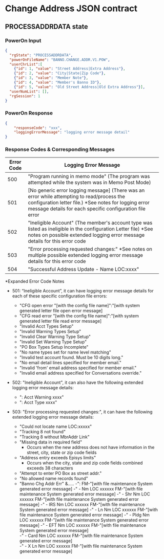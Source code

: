 # Change Address JSON contract
## PROCESSADDRDATA state
### PowerOn Input
```json
{
  "rgState": "PROCESSADDRDATA",
  "powerOnFileName": "BANNO.CHANGE.ADDR.V1.POW",
  "userChrList":[
    {"id": 1, "value": "Street Address|Extra Address"},
    {"id": 2, "value": "City|State|Zip Code"},
    {"id": 3, "value": "Member Note"},
    {"id": 4, "value": "Member's Banno ID"},
    {"id": 5, "value": "Old Street Address|Old Extra Address"}],
  "userNumList": [],
  "rgSession": 1
}
```
### PowerOn Response
```json
{
    "responseCode": "xxx",
    "loggingErrorMessage": "logging error message detail"
}
```
### Response Codes & Corresponding Messages

| Error Code | Logging Error Message                                                                 |
| ---------- | ------------------------------------------------------------------------------------- |
| 500        | "Program running in memo mode" (The program was attempted while the system was in Memo Post Mode) |
| 501        | [No generic error logging message] (There was an error while attempting to read/process the configuration letter file.) *See notes for logging error message details for each specific configuration file error |
| 502        | "Ineligible Account" (The member's account type was listed as ineligible in the configuration Letter file) *See notes on possible extended logging error message details for this error code |
| 503        | "Error processing requested changes:" *See notes on multiple possible extended logging error message details for this error code |
| 504        | "Successful Address Update - Name LOC:xxxx" |

*Expanded Error Code Notes
- 501: “Ineligible Account”, it can have logging error message details for each of these specific configuration file errors:
	- "CFG open error "[with the config file name]":"[with system generated letter file open error message]
	-  "CFG read error "[with the config file name]":"[with system generated letter file read error message]
	- "Invalid Acct Types Setup"
	- "Invalid Warning Types Setup"
	- "Invalid Clear Warning Type Setup"
	- "Invalid Set Warning Type Setup"
	- "PO Box Types Setup Incomplete"
	- "No name types set for name level matching"
	- "Invalid test account found. Must be 10 digits long."
	- "No email detail lines specified for member email."
	- "Invalid 'from' email address specified for member email."
	- "Invalid email address specified for Conversations override."
	
 - 502: "Ineligible Account", it can also have the following extended logging error message details:
	 - ": Acct Warning xxxx"
	 - ": Acct Type xxxx"
	 
 - 503: "Error processing requested changes:", it can have the following extended logging error message details:
	 - "Could not locate name LOC:xxxxx"
	 - "Tracking 8 not found"
	 - "Tracking 8 without MbrAddr Link"
	 - "Missing data in required field"
		- Occurs when the new address does not have information in the street, city, state or zip code fields
	 - "Address entry exceeds Episys limits"
		- Occurs when the city, state and zip code fields combined exceeds 38 characters
	 - "Attempt to enter PO Box as street addr."
	 - "No allowed name records found"
	 - "Banno Chg Addr Err" &.....
		 -":  FM-"[with file maintenance System generated error message]
		 -" - Nm LOC xxxxxx  FM-"[with file maintenance System generated error message]
		 -" - Shr Nm LOC xxxxxx  FM-"[with file maintenance System generated error message]
		 -" - IRS Nm LOC xxxxxx  FM-"[with file maintenance System generated error message]
		 -" - Ln Nm LOC xxxxxx  FM-"[with file maintenance System generated error message]
		 -" - Pldg Nm LOC xxxxxx  FM-"[with file maintenance System generated error message]
		 -" - EFT Nm LOC xxxxxx  FM-"[with file maintenance System generated error message]	 
		 -" - Card Nm LOC xxxxxx  FM-"[with file maintenance System generated error message]	
		 -" - X Ln Nm LOC xxxxxx  FM-"[with file maintenance System generated error message]	

